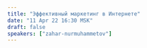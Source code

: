 ```yaml
---
title: "Эффективный маркетинг в Интернете"
date: "11 Apr 22 16:30 MSK"
draft: false
speakers: ["zahar-nurmuhammetov"]
---
```

